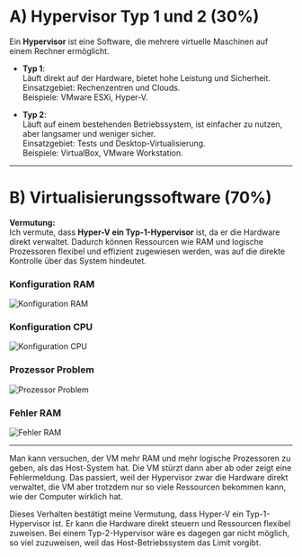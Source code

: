 # A) Hypervisor Typ 1 und 2 (30%)

Ein **Hypervisor** ist eine Software, die mehrere virtuelle Maschinen auf einem Rechner ermöglicht.

- **Typ 1**:  
  Läuft direkt auf der Hardware, bietet hohe Leistung und Sicherheit.  
  Einsatzgebiet: Rechenzentren und Clouds.  
  Beispiele: VMware ESXi, Hyper-V.

- **Typ 2**:  
  Läuft auf einem bestehenden Betriebssystem, ist einfacher zu nutzen, aber langsamer und weniger sicher.  
  Einsatzgebiet: Tests und Desktop-Virtualisierung.  
  Beispiele: VirtualBox, VMware Workstation.

---

# B) Virtualisierungssoftware (70%)

**Vermutung:**  
Ich vermute, dass **Hyper-V ein Typ-1-Hypervisor** ist, da er die Hardware direkt verwaltet. Dadurch können Ressourcen wie RAM und logische Prozessoren flexibel und effizient zugewiesen werden, was auf die direkte Kontrolle über das System hindeutet.

### Konfiguration RAM
![Konfiguration RAM](https://github.com/user-attachments/assets/8c5312e3-e906-4ac9-ab87-fffe0b448b23)

### Konfiguration CPU
![Konfiguration CPU](https://github.com/user-attachments/assets/1d3fb1c9-b7af-4719-8975-42f81fc2ab1f)

### Prozessor Problem
![Prozessor Problem](https://github.com/user-attachments/assets/f401845b-833d-4243-ab27-023f3a143981)

### Fehler RAM
![Fehler RAM](https://github.com/user-attachments/assets/71768ed9-9b44-44cc-965f-87c373c283b0)

---


Man kann versuchen, der VM mehr RAM und mehr logische Prozessoren zu geben, als das Host-System hat. Die VM stürzt dann aber ab oder zeigt eine Fehlermeldung. Das passiert, weil der Hypervisor zwar die Hardware direkt verwaltet, die VM aber trotzdem nur so viele Ressourcen bekommen kann, wie der Computer wirklich hat.

Dieses Verhalten bestätigt meine Vermutung, dass Hyper-V ein Typ-1-Hypervisor ist. Er kann die Hardware direkt steuern und Ressourcen flexibel zuweisen. Bei einem Typ-2-Hypervisor wäre es dagegen gar nicht möglich, so viel zuzuweisen, weil das Host-Betriebssystem das Limit vorgibt.
